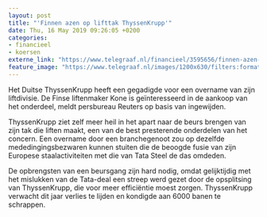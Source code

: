 ```yaml
---
layout: post
title: "'Finnen azen op lifttak ThyssenKrupp'"
date: Thu, 16 May 2019 09:26:05 +0200
categories: 
- financieel 
- koersen 
externe_link: "https://www.telegraaf.nl/financieel/3595656/finnen-azen-op-lifttak-thyssen-krupp"
feature_image: "https://www.telegraaf.nl/images/1200x630/filters:format(jpeg):quality(80)/cdn-kiosk-api.telegraaf.nl/0640c8f0-77ac-11e9-bc2d-02d2fb1aa1d7.jpg"
---
```


<p class="intro">Het Duitse ThyssenKrupp heeft een gegadigde voor een overname van zijn liftdivisie. De Finse liftenmaker Kone is geïnteresseerd in de aankoop van het onderdeel, meldt persbureau Reuters op basis van ingewijden.</p> <p>ThyssenKrupp ziet zelf meer heil in het apart naar de beurs brengen van zijn tak die liften maakt, een van de best presterende onderdelen van het concern. Een overname door een branchegenoot zou op dezelfde mededingingsbezwaren kunnen stuiten die de beoogde fusie van zijn Europese staalactiviteiten met die van Tata Steel de das omdeden.</p><p>De opbrengsten van een beursgang zijn hard nodig, omdat gelijktijdig met het mislukken van de Tata-deal een streep werd gezet door de opsplitsing van ThyssenKrupp, die voor meer efficiëntie moest zorgen. ThyssenKrupp verwacht dit jaar verlies te lijden en kondigde aan 6000 banen te schrappen.</p>

